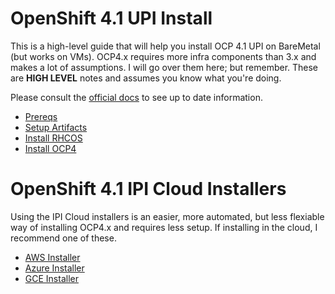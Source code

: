 # OpenShift 4.1 UPI Install

This is a high-level guide that will help you install OCP 4.1 UPI on BareMetal (but works on VMs). OCP4.x requires more infra components than 3.x and makes a lot of assumptions. I will go over them here; but remember. These are **__HIGH LEVEL__** notes and assumes you know what you're doing.

Please consult the [official docs](https://docs.openshift.com/container-platform/4.1/installing/installing_bare_metal/installing-bare-metal.html) to see up to date information.

* [Prereqs](docs/0.prereqs.md)
* [Setup Artifacts](docs/1.setup.md)
* [Install RHCOS](docs/2.installrhcos.md)
* [Install OCP4](docs/3.installocp4.md)


# OpenShift 4.1 IPI Cloud Installers

Using the IPI Cloud installers is an easier, more automated, but less flexiable way of installing OCP4.x and requires less setup. If installing in the cloud, I recommend one of these.

* [AWS Installer](https://docs.openshift.com/container-platform/4.1/installing/installing_aws/installing-aws-default.html)
* [Azure Installer](https://image.freepik.com/free-vector/coming-soon-message-illuminated-with-light-projector_1284-3622.jpg)
* [GCE Installer](https://image.freepik.com/free-vector/coming-soon-message-illuminated-with-light-projector_1284-3622.jpg)
